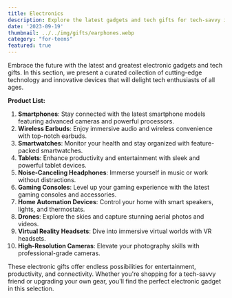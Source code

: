 ```yaml
---
title: Electronics
description: Explore the latest gadgets and tech gifts for tech-savvy individuals.
date: '2023-09-19'
thumbnail: ../../img/gifts/earphones.webp
category: "for-teens"
featured: true
---
```

Embrace the future with the latest and greatest electronic gadgets and tech gifts. In this section, we present a curated collection of cutting-edge technology and innovative devices that will delight tech enthusiasts of all ages.

**Product List:**
1. **Smartphones**: Stay connected with the latest smartphone models featuring advanced cameras and powerful processors.
2. **Wireless Earbuds**: Enjoy immersive audio and wireless convenience with top-notch earbuds.
3. **Smartwatches**: Monitor your health and stay organized with feature-packed smartwatches.
4. **Tablets**: Enhance productivity and entertainment with sleek and powerful tablet devices.
5. **Noise-Canceling Headphones**: Immerse yourself in music or work without distractions.
6. **Gaming Consoles**: Level up your gaming experience with the latest gaming consoles and accessories.
7. **Home Automation Devices**: Control your home with smart speakers, lights, and thermostats.
8. **Drones**: Explore the skies and capture stunning aerial photos and videos.
9. **Virtual Reality Headsets**: Dive into immersive virtual worlds with VR headsets.
10. **High-Resolution Cameras**: Elevate your photography skills with professional-grade cameras.

These electronic gifts offer endless possibilities for entertainment, productivity, and connectivity. Whether you're shopping for a tech-savvy friend or upgrading your own gear, you'll find the perfect electronic gadget in this selection.
